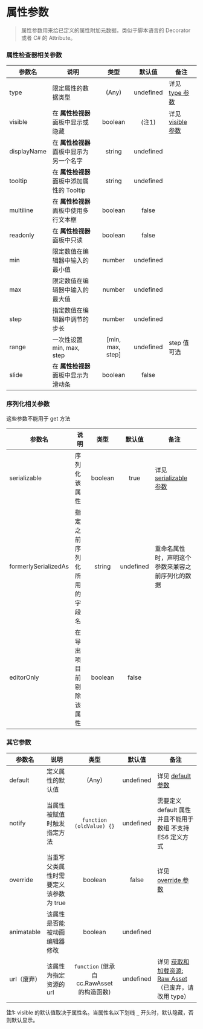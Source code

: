 # 属性参数

> 属性参数用来给已定义的属性附加元数据，类似于脚本语言的 Decorator 或者 C# 的 Attribute。

### 属性检查器相关参数

| 参数名      | 说明                                       |       类型       |  默认值   | 备注                                                         |
| ----------- | ------------------------------------------ | :--------------: | :-------: | ------------------------------------------------------------ |
| type        | 限定属性的数据类型                         |      (Any)       | undefined | 详见 [type 参数](https://docs.cocos.com/creator/manual/zh/scripting/reference/class.html#type) |
| visible     | 在 **属性检视器** 面板中显示或隐藏         |     boolean      |   (注1)   | 详见 [visible 参数](https://docs.cocos.com/creator/manual/zh/scripting/reference/class.html#visible) |
| displayName | 在 **属性检视器** 面板中显示为另一个名字   |      string      | undefined |                                                              |
| tooltip     | 在 **属性检视器** 面板中添加属性的 Tooltip |      string      | undefined |                                                              |
| multiline   | 在 **属性检视器** 面板中使用多行文本框     |     boolean      |   false   |                                                              |
| readonly    | 在 **属性检视器** 面板中只读               |     boolean      |   false   |                                                              |
| min         | 限定数值在编辑器中输入的最小值             |      number      | undefined |                                                              |
| max         | 限定数值在编辑器中输入的最大值             |      number      | undefined |                                                              |
| step        | 指定数值在编辑器中调节的步长               |      number      | undefined |                                                              |
| range       | 一次性设置 min, max, step                  | [min, max, step] | undefined | step 值可选                                                  |
| slide       | 在 **属性检视器** 面板中显示为滑动条       |     boolean      |   false   |                                                              |

### 序列化相关参数

这些参数不能用于 get 方法

| 参数名               | 说明                       |  类型   |  默认值   | 备注                                                         |
| -------------------- | -------------------------- | :-----: | :-------: | ------------------------------------------------------------ |
| serializable         | 序列化该属性               | boolean |   true    | 详见 [serializable 参数](https://docs.cocos.com/creator/manual/zh/scripting/reference/class.html#serializable) |
| formerlySerializedAs | 指定之前序列化所用的字段名 | string  | undefined | 重命名属性时，声明这个参数来兼容之前序列化的数据             |
| editorOnly           | 在导出项目前剔除该属性     | boolean |   false   |                                                              |

### 其它参数

| 参数名      | 说明                                  |                    类型                     |  默认值   | 备注                                                         |
| ----------- | ------------------------------------- | :-----------------------------------------: | :-------: | ------------------------------------------------------------ |
| default     | 定义属性的默认值                      |                    (Any)                    | undefined | 详见 [default 参数](https://docs.cocos.com/creator/manual/zh/scripting/reference/class.html#default) |
| notify      | 当属性被赋值时触发指定方法            |          `function (oldValue) {}`           | undefined | 需要定义 default 属性并且不能用于数组 不支持 ES6 定义方式    |
| override    | 当重写父类属性时需要定义该参数为 true |                   boolean                   |   false   | 详见 [override 参数](https://docs.cocos.com/creator/manual/zh/scripting/reference/class.html#override) |
| animatable  | 该属性是否能被动画编辑器修改          |                   boolean                   | undefined |                                                              |
| url（废弃） | 该属性为指定资源的 url                | `function`  (继承自 cc.RawAsset 的构造函数) | undefined | 详见 [获取和加载资源: Raw Asset](https://github.com/cocos-creator/creator-docs/blob/8e6e4d7ef644390ec40d6cc5d30d8f1e96e46855/zh/scripting/load-assets.md#raw-asset) （已废弃，请改用 type） |

**注1:** visible 的默认值取决于属性名。当属性名以下划线 `_` 开头时，默认隐藏，否则默认显示。